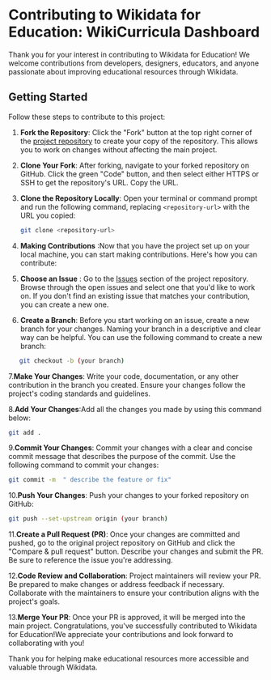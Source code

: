# Contributing to Wikidata for Education: WikiCurricula Dashboard

Thank you for your interest in contributing to Wikidata for Education! We welcome contributions from developers, designers, educators, and anyone passionate about improving educational resources through Wikidata.

## Getting Started

Follow these steps to contribute to this project:

1. **Fork the Repository**: Click the "Fork" button at the top right corner of the [project repository](https://github.com/wikicurricula-uy/wikicurricula-boilerplate) to create your copy of the repository. This allows you to work on changes without affecting the main project.

2. **Clone Your Fork**: After forking, navigate to your forked repository on GitHub. Click the green "Code" button, and then select either HTTPS or SSH to get the repository's URL. Copy the URL.

3. **Clone the Repository Locally**: Open your terminal or command prompt and run the following command, replacing `<repository-url>` with the URL you copied:

   ```bash
   git clone <repository-url>

   ```

4. **Making Contributions** :Now that you have the project set up on your local machine, you can start making contributions. Here's how you can contribute:

5. **Choose an Issue** : Go to the [Issues](https://github.com/wikicurricula-uy/wikicurricula-boilerplate/issues) section of the project repository. Browse through the open issues and select one that you'd like to work on. If you don't find an existing issue that matches your contribution, you can create a new one.

6. **Create a Branch**: Before you start working on an issue, create a new branch for your changes. Naming your branch in a descriptive and clear way can be helpful. You can use the following command to create a new branch:

```bash
   git checkout -b (your branch)
```

7.**Make Your Changes**: Write your code, documentation, or any other contribution in the branch you created. Ensure your changes follow the project's coding standards and guidelines.

8.**Add Your Changes**:Add all the changes you made by using this command below:

```bash
git add .
```

9.**Commit Your Changes**: Commit your changes with a clear and concise commit message that describes the purpose of the commit. Use the following command to commit your changes:

```bash
git commit -m  " describe the feature or fix"

```

10.**Push Your Changes**: Push your changes to your forked repository on GitHub:

```bash
git push --set-upstream origin (your branch)
```

11.**Create a Pull Request (PR)**: Once your changes are committed and pushed, go to the original project repository on GitHub and click the "Compare & pull request" button. Describe your changes and submit the PR. Be sure to reference the issue you're addressing.

12.**Code Review and Collaboration**: Project maintainers will review your PR. Be prepared to make changes or address feedback if necessary. Collaborate with the maintainers to ensure your contribution aligns with the project's goals.

13.**Merge Your PR**: Once your PR is approved, it will be merged into the main project. Congratulations, you've successfully contributed to Wikidata for Education!We appreciate your contributions and look forward to collaborating with you!

Thank you for helping make educational resources more accessible and valuable through Wikidata.
